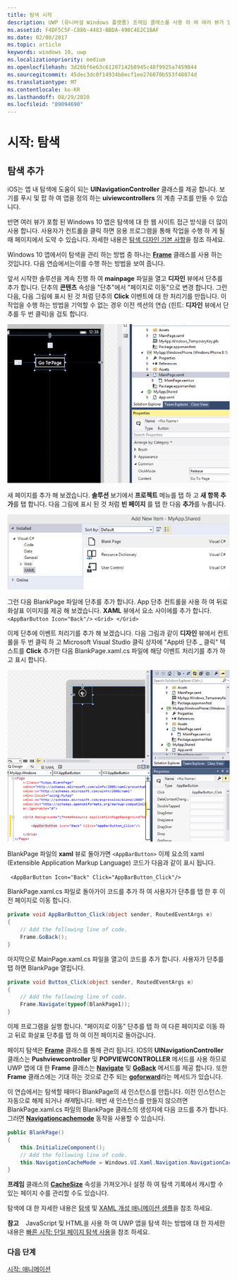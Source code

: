 ```yaml
---
title: 탐색 시작
description: UWP (유니버설 Windows 플랫폼) 프레임 클래스를 사용 하 여 여러 뷰가 있는 Windows 10 앱에 페이지 탐색을 추가 하는 방법에 대해 알아봅니다.
ms.assetid: F4DF5C5F-C886-4483-BBDA-498C4E2C1BAF
ms.date: 02/08/2017
ms.topic: article
keywords: windows 10, uwp
ms.localizationpriority: medium
ms.openlocfilehash: 3d26bf6e63c61207142b8945c48f9925a7459844
ms.sourcegitcommit: 45dec3dc0f14934b8ecf1ee276070b553f48074d
ms.translationtype: MT
ms.contentlocale: ko-KR
ms.lasthandoff: 08/29/2020
ms.locfileid: "89094690"
---
```

# <a name="getting-started-navigation"></a>시작: 탐색


## <a name="adding-navigation"></a>탐색 추가

iOS는 앱 내 탐색에 도움이 되는 **UINavigationController** 클래스를 제공 합니다. 보기를 푸시 및 팝 하 여 앱을 정의 하는 **uiviewcontrollers** 의 계층 구조를 만들 수 있습니다.

반면 여러 뷰가 포함 된 Windows 10 앱은 탐색에 대 한 웹 사이트 접근 방식을 더 많이 사용 합니다. 사용자가 컨트롤을 클릭 하면 응용 프로그램을 통해 작업을 수행 하 게 될 때 페이지에서 도약 수 있습니다. 자세한 내용은 [탐색 디자인 기본 사항](https://docs.microsoft.com/windows/uwp/layout/navigation-basics)을 참조 하세요.

Windows 10 앱에서이 탐색을 관리 하는 방법 중 하나는 [**Frame**](https://docs.microsoft.com/uwp/api/Windows.UI.Xaml.Controls.Frame) 클래스를 사용 하는 것입니다. 다음 연습에서는이를 수행 하는 방법을 보여 줍니다.

앞서 시작한 솔루션을 계속 진행 하 여 **mainpage** 파일을 열고 **디자인** 뷰에서 단추를 추가 합니다. 단추의 **콘텐츠** 속성을 "단추"에서 "페이지로 이동"으로 변경 합니다. 그런 다음, 다음 그림에 표시 된 것 처럼 단추의 **Click** 이벤트에 대 한 처리기를 만듭니다. 이 작업을 수행 하는 방법을 기억할 수 없는 경우 이전 섹션의 연습 (힌트: **디자인** 뷰에서 단추를 두 번 클릭)을 검토 합니다.

![visual studio에서 단추 및 단추 클릭 이벤트 추가](images/ios-to-uwp/vs-go-to-page.png)

새 페이지를 추가 해 보겠습니다. **솔루션** 보기에서 **프로젝트** 메뉴를 탭 하 고 **새 항목 추가**를 탭 합니다. 다음 그림에 표시 된 것 처럼 **빈 페이지** 를 탭 한 다음 **추가**를 누릅니다.

![visual studio에서 새 페이지 추가](images/ios-to-uwp/vs-add-new-page.png)

그런 다음 BlankPage 파일에 단추를 추가 합니다. App 단추 컨트롤을 사용 하 여 뒤로 화살표 이미지를 제공 해 보겠습니다. **XAML** 뷰에서 요소 사이에를 추가 합니다. ` <AppBarButton Icon="Back"/>` `<Grid> </Grid>`

이제 단추에 이벤트 처리기를 추가 해 보겠습니다. 다음 그림과 같이 **디자인** 뷰에서 컨트롤을 두 번 클릭 하 고 Microsoft Visual Studio 클릭 상자에 "App바 단추 \_ 클릭" 텍스트를 **Click** 추가한 다음 BlankPage.xaml.cs 파일에 해당 이벤트 처리기를 추가 하 고 표시 합니다.

![visual studio에서 뒤로 단추 및 클릭 이벤트 추가](images/ios-to-uwp/vs-add-back-button.png)

BlankPage 파일의 **xaml** 뷰로 돌아가면 `<AppBarButton>` 이제 요소의 xaml (Extensible Application Markup Language) 코드가 다음과 같이 표시 됩니다.

` <AppBarButton Icon="Back" Click="AppBarButton_Click"/>`

BlankPage.xaml.cs 파일로 돌아가이 코드를 추가 하 여 사용자가 단추를 탭 한 후 이전 페이지로 이동 합니다.

```csharp
private void AppBarButton_Click(object sender, RoutedEventArgs e)
{
    // Add the following line of code.    
    Frame.GoBack();
}
```

마지막으로 MainPage.xaml.cs 파일을 열고이 코드를 추가 합니다. 사용자가 단추를 탭 하면 BlankPage 열립니다.

```csharp
private void Button_Click(object sender, RoutedEventArgs e)
{
    // Add the following line of code.
    Frame.Navigate(typeof(BlankPage1));
}
```

이제 프로그램을 실행 합니다. "페이지로 이동" 단추를 탭 하 여 다른 페이지로 이동 하 고 뒤로 화살표 단추를 탭 하 여 이전 페이지로 돌아갑니다.

페이지 탐색은 [**Frame**](https://docs.microsoft.com/uwp/api/Windows.UI.Xaml.Controls.Frame) 클래스를 통해 관리 됩니다. IOS의 **UINavigationController** 클래스는 **Pushviewcontroller** 및 **POPVIEWCONTROLLER** 메서드를 사용 하므로 UWP 앱에 대 한 **Frame** 클래스는 [**Navigate**](https://docs.microsoft.com/uwp/api/windows.ui.xaml.controls.frame.navigate) 및 [**GoBack**](https://docs.microsoft.com/uwp/api/windows.ui.xaml.controls.frame.goback) 메서드를 제공 합니다. 또한 **Frame** 클래스에는 기대 하는 것으로 간주 되는 [**goforward**](https://docs.microsoft.com/uwp/api/windows.ui.xaml.controls.frame.goforward)라는 메서드가 있습니다.

이 연습에서는 탐색할 때마다 BlankPage의 새 인스턴스를 만듭니다. 이전 인스턴스는 자동으로 해제 되거나 *해제*됩니다. 매번 새 인스턴스를 만들지 않으려면 BlankPage.xaml.cs 파일의 BlankPage 클래스의 생성자에 다음 코드를 추가 합니다. 그러면 [**Navigationcachemode**](https://docs.microsoft.com/uwp/api/windows.ui.xaml.controls.page.navigationcachemode) 동작을 사용할 수 있습니다.

```csharp
public BlankPage()
{
    this.InitializeComponent();
    // Add the following line of code.
    this.NavigationCacheMode = Windows.UI.Xaml.Navigation.NavigationCacheMode.Enabled;
}
```

**프레임** 클래스의 [**CacheSize**](https://docs.microsoft.com/uwp/api/windows.ui.xaml.controls.frame.cachesize) 속성을 가져오거나 설정 하 여 탐색 기록에서 캐시할 수 있는 페이지 수를 관리할 수도 있습니다.

탐색에 대 한 자세한 내용은 [탐색](https://docs.microsoft.com/windows/uwp/layout/navigation-basics) 및 [XAML 개성 애니메이션 샘플](https://github.com/microsoftarchive/msdn-code-gallery-microsoft/tree/411c271e537727d737a53fa2cbe99eaecac00cc0/Official%20Windows%20Platform%20Sample/Windows%208%20app%20samples/%5BC%23%5D-Windows%208%20app%20samples/C%23/Windows%208%20app%20samples/XAML%20personality%20animations%20sample%20(Windows%208))을 참조 하세요.

**참고**    JavaScript 및 HTML을 사용 하 여 UWP 앱을 탐색 하는 방법에 대 한 자세한 내용은 [빠른 시작: 단일 페이지 탐색 사용](https://docs.microsoft.com/previous-versions/windows/apps/hh452768(v=win.10))을 참조 하세요.
 
### <a name="next-step"></a>다음 단계

[시작: 애니메이션](getting-started-animation.md)

